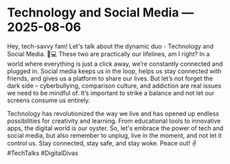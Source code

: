 # Technology and Social Media — 2025-08-06

Hey, tech-savvy fam! Let's talk about the dynamic duo - Technology and Social Media. 📱💻 These two are practically our lifelines, am I right? In a world where everything is just a click away, we’re constantly connected and plugged in. Social media keeps us in the loop, helps us stay connected with friends, and gives us a platform to share our lives. But let’s not forget the dark side – cyberbullying, comparison culture, and addiction are real issues we need to be mindful of. It’s important to strike a balance and not let our screens consume us entirely.

Technology has revolutionized the way we live and has opened up endless possibilities for creativity and learning. From educational tools to innovative apps, the digital world is our oyster. So, let's embrace the power of tech and social media, but also remember to unplug, live in the moment, and not let it control us. Stay connected, stay safe, and stay woke. Peace out! ✌️ #TechTalks #DigitalDivas